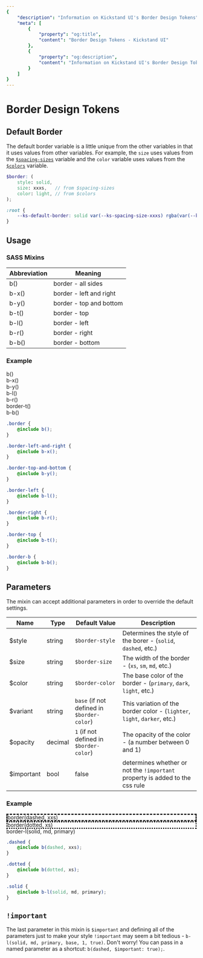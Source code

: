 ```yaml
---
{
    "description": "Information on Kickstand UI's Border Design Tokens",
    "meta": [
        {
            "property": "og:title",
            "content": "Border Design Tokens - Kickstand UI"
        },
        {
            "property": "og:description",
            "content": "Information on Kickstand UI's Border Design Tokens"
        }
    ]
}
---
```


# Border Design Tokens

## Default Border

The default border variable is a little unique from the other variables in that it uses values from other variables. For example, the `size` uses values from the [`$spacing-sizes`](./spacing.md) variable and the `color` variable uses values from the [`$colors`](./colors.md) variable.

```scss
$border: (
    style: solid,
    size: xxxs,   // from $spacing-sizes
    color: light, // from $colors
);
```

```css
:root {
    --ks-default-border: solid var(--ks-spacing-size-xxxs) rgba(var(--ks-color-light-base), 1);
}
```

## Usage

### SASS Mixins

Abbreviation | Meaning
-- | --
b() | border - all sides
b-x() | border - left and right
b-y() | border - top and bottom
b-t() | border - top
b-l() | border - left
b-r() | border - right
b-b() | border - bottom

### Example

<div class="display-flex flex-wrap space-between -m-sm mt-md">
    <div class="shadow-xs border border-xs bg-white w-25 p-sm m-sm">
        <div>b()</div>
    </div>
    <div class="shadow-xs border-x border-xs bg-white w-25 p-sm m-sm">
        <div>b-x()</div>
    </div>
    <div class="shadow-xs border-y border-xs bg-white w-25 p-sm m-sm">
        <div>b-y()</div>
    </div>
    <div class="shadow-xs border-l border-xs bg-white w-25 p-sm m-sm">
        <div>b-l()</div>
    </div>
    <div class="shadow-xs border-r border-xs bg-white w-25 p-sm m-sm">
        <div>b-r()</div>
    </div>
    <div class="b-xs border-t border-xs bg-white w-25 p-sm m-sm">
        <div>border-t()</div>
    </div>
    <div class="shadow-xs border-b border-xs bg-white w-25 p-sm m-sm">
        <div>b-b()</div>
    </div>
</div>

```scss
.border {
    @include b();
}

.border-left-and-right {
    @include b-x();
}

.border-top-and-bottom {
    @include b-y();
}

.border-left {
    @include b-l();
}

.border-right {
    @include b-r();
}

.border-top {
    @include b-t();
}

.border-b {
    @include b-b();
}

```

## Parameters

The mixin can accept additional parameters in order to override the default settings.

Name | Type | Default Value | Description
-- | -- | -- | --
$style | string | `$border-style` | Determines the style of the borer - (`solid`, `dashed`, etc.)
$size | string | `$border-size` | The width of the border - (`xs`, `sm`, `md`, etc.)
$color | string | `$border-color` | The base color of the border - (`primary`, `dark`, `light`, etc.)
$variant | string | `base` (if not defined in `$border-color`) | This variation of the border color - (`lighter`, `light`, `darker`, etc.)
$opacity | decimal | `1` (if not defined in `$border-color`) | The opacity of the color - (a number between 0 and 1)
$important | bool | false | determines whether or not the `!important` property is added to the css rule

### Example

<div style="line-height: 1;" class="display-flex space-between -m-xs mt-sm">
    <div style="border-style:dashed;" class="shadow-xs border border-xxs m-xs p-sm">
        <div>border(dashed, xxs)</div>
    </div>
    <div style="border-style:dotted" class="shadow-xs border border-xs m-xs p-sm">
        <div>border(dotted, xs)</div>
    </div>
    <div class="shadow-xs border-l border-md border-primary m-xs p-sm">
        <div>border-l(solid, md, primary)</div>
    </div>
</div>

```scss
.dashed {
    @include b(dashed, xxs);
}

.dotted {
    @include b(dotted, xs);
}

.solid {
    @include b-l(solid, md, primary);
}
```

## `!important`

The last parameter in this mixin is `$important` and defining all of the parameters just to make your style `!important` may seem a bit tedious - `b-l(solid, md, primary, base, 1, true)`. Don't worry! You can pass in a named parameter as a shortcut: `b(dashed, $important: true);`.
